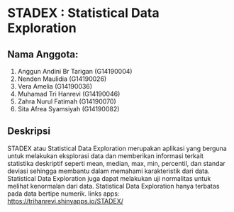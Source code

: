 # STADEX : Statistical Data Exploration
## Nama Anggota:
1. Anggun Andini Br Tarigan   (G14190004)
2. Nenden Maulidia            (G14190026)
3. Vera Amelia                (G14190036)
4. Muhamad Tri Hanrevi        (G14190046)
5. Zahra Nurul Fatimah        (G14190070)
6. Sita Afrea Syamsiyah       (G14190082)
## Deskripsi
STADEX atau Statistical Data Exploration merupakan aplikasi yang berguna untuk melakukan eksplorasi data dan memberikan informasi terkait statistika deskriptif seperti mean, median, max, min, percentil, dan standar deviasi sehingga membantu dalam memahami karakteristik dari data. Statistical Data Exploration juga dapat melakukan uji normalitas untuk melihat kenormalan dari data. Statistical Data Exploration hanya terbatas pada data bertipe numerik.
links apps: https://trihanrevi.shinyapps.io/STADEX/

